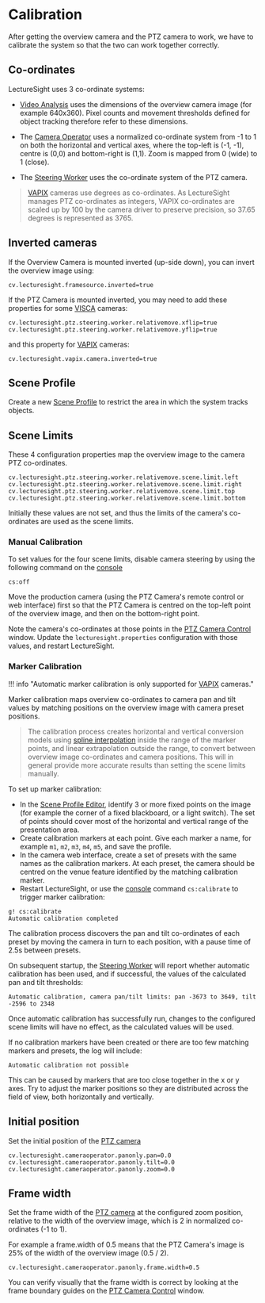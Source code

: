 # Calibration

After getting the overview camera and the PTZ camera to work, we have to calibrate the system so that the two can work together correctly.

## Co-ordinates

LectureSight uses 3 co-ordinate systems:

* [Video Analysis](../modules/videoanalysis) uses the dimensions of the overview camera image (for example 640x360). Pixel counts and movement thresholds defined for object tracking therefore refer to these dimensions.

* The [Camera Operator](../modules/cameraoperator-simple) uses a normalized co-ordinate system from -1 to 1 on both the horizontal and vertical axes, where the top-left is (-1, -1), centre is (0,0) and bottom-right is (1,1). Zoom is mapped  from 0 (wide) to 1 (close).

* The [Steering Worker](../modules/steeringworker-relativemove) uses the co-ordinate system of the PTZ camera.

> [VAPIX](../modules/ptzcontrol-vapix) cameras use degrees as co-ordinates. As LectureSight manages PTZ co-ordinates as  integers, VAPIX co-ordinates are scaled up by 100 by the camera driver to preserve precision, so 37.65 degrees is represented as 3765.

## Inverted cameras

If the Overview Camera is mounted inverted (up-side down), you can invert the overview image using:

    cv.lecturesight.framesource.inverted=true

If the PTZ Camera is mounted inverted, you may need to add these properties for some [VISCA](../modules/ptzcontrol-visca) cameras:

```
cv.lecturesight.ptz.steering.worker.relativemove.xflip=true
cv.lecturesight.ptz.steering.worker.relativemove.yflip=true
```

and this property for [VAPIX](../modules/ptzcontrol-vapix) cameras:

    cv.lecturesight.vapix.camera.inverted=true

## Scene Profile

Create a new [Scene Profile](../ui/profile) to restrict the area in which the system tracks objects.

## Scene Limits

These 4 configuration properties map the overview image to the camera PTZ co-ordinates.

```
cv.lecturesight.ptz.steering.worker.relativemove.scene.limit.left
cv.lecturesight.ptz.steering.worker.relativemove.scene.limit.right
cv.lecturesight.ptz.steering.worker.relativemove.scene.limit.top
cv.lecturesight.ptz.steering.worker.relativemove.scene.limit.bottom
```

Initially these values are not set, and thus the limits of the camera's co-ordinates are used as the scene limits.

### Manual Calibration

To set values for the four scene limits, disable camera steering by using the following command on the [console](../core/console)

    cs:off
    
Move the production camera (using the PTZ Camera's remote control or web interface) first so that the PTZ Camera is centred on
the top-left point of the overview image, and then on the bottom-right point.

Note the camera's co-ordinates at those points in the [PTZ Camera Control](../ui/cameracontrol) window.
Update the `lecturesight.properties` configuration with those values, and restart LectureSight.

### Marker Calibration

!!! info "Automatic marker calibration is only supported for [VAPIX](../modules/ptzcontrol-vapix) cameras."

Marker calibration maps overview co-ordinates to camera pan and tilt values by matching positions on the
overview image with camera preset positions.

> The calibration process creates horizontal and vertical conversion models using
[spline interpolation](https://en.wikipedia.org/wiki/Spline_interpolation) inside the range of the marker points,
and linear extrapolation outside the range, to convert between overview image co-ordinates and camera positions.
This will in general provide more accurate results than setting the scene limits manually.

To set up marker calibration:

* In the [Scene Profile Editor](../ui/profile#calibration-markers), identify 3 or more fixed points on the image
(for example the corner of a fixed blackboard, or a light switch). The set of points should cover most of the
horizontal and vertical range of the presentation area.
* Create calibration markers at each point. Give each marker a name, for example `m1`, `m2`, `m3`, `m4`, `m5`, and save the profile.
* In the camera web interface, create a set of presets with the same names as the calibration markers.
At each preset, the camera should be centred on the venue feature identified by the matching calibration marker.
* Restart LectureSight, or use the [console](../core/console) command `cs:calibrate` to trigger marker calibration:

```
g! cs:calibrate
Automatic calibration completed
```

The calibration process discovers the pan and tilt co-ordinates of each preset by moving the camera in turn to each position,
with a pause time of 2.5s between presets.

On subsequent startup, the [Steering Worker](../modules/steeringworker-relativemove) will report whether automatic calibration
has been used, and if successful, the values of the calculated pan and tilt thresholds:

```
Automatic calibration, camera pan/tilt limits: pan -3673 to 3649, tilt -2596 to 2348
```

Once automatic calibration has successfully run, changes to the configured scene limits will have no effect,
as the calculated values will be used.

If no calibration markers have been created or there are too few matching markers and presets, the log will include:

```
Automatic calibration not possible
```

This can be caused by markers that are too close together in the x or y axes. Try to adjust the marker positions
so they are distributed across the field of view, both horizontally and vertically.

## Initial position

Set the initial position of the [PTZ camera](../modules/cameraoperator-simple)

```
cv.lecturesight.cameraoperator.panonly.pan=0.0
cv.lecturesight.cameraoperator.panonly.tilt=0.0
cv.lecturesight.cameraoperator.panonly.zoom=0.0
```

## Frame width

Set the frame width of the [PTZ camera](../modules/cameraoperator-simple) at the configured zoom position, relative to the width of the overview image, which is 2 in normalized co-ordinates (-1 to 1).

For example a frame.width of 0.5 means that the PTZ Camera's image is 25% of the width of the overview image (0.5 / 2).

```
cv.lecturesight.cameraoperator.panonly.frame.width=0.5
```

You can verify visually that the frame width is correct by looking at the frame boundary guides on the [PTZ Camera Control](../ui/cameracontrol) window.

